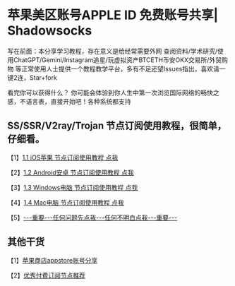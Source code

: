 # 苹果美区账号APPLE ID 免费账号共享| Shadowsocks

写在前面：本分享学习教程，存在意义是给经常需要外网 查阅资料/学术研究/使用ChatGPT/Gemini/Instagram追星/玩虚拟资产BTCETH币安OKX交易所/外贸购物 等正常使用人士提供一个教程教学平台，多有不足还望Issues指出，喜欢请一键2连，Star+fork

看完你可以获得什么？
你可能会体验到你人生中第一次浏览国际网络的畅快之感，不语言表，直接开始吧！各种系统都支持

## SS/SSR/V2ray/Trojan 节点订阅使用教程，很简单，仔细看。

【1】[1.1 iOS苹果 节点订阅使用教程 点我](https://github.com/shadowrocketHelp/help/wiki/1.1-iOS%E8%8B%B9%E6%9E%9C-%E8%8A%82%E7%82%B9%E8%AE%A2%E9%98%85%E4%BD%BF%E7%94%A8%E6%95%99%E7%A8%8B)

【2】[1.2 Android安卓 节点订阅使用教程 点我](https://github.com/shadowrocketHelp/help/wiki/1.2-Android%E5%AE%89%E5%8D%93-%E8%8A%82%E7%82%B9%E8%AE%A2%E9%98%85%E4%BD%BF%E7%94%A8%E6%95%99%E7%A8%8B)

【3】[1.3 Windows电脑 节点订阅使用教程 点我](https://github.com/shadowrocketHelp/help/wiki/1.3-Windows-%E8%8A%82%E7%82%B9%E8%AE%A2%E9%98%85%E4%BD%BF%E7%94%A8%E6%95%99%E7%A8%8B)

【4】[1.4 Mac电脑 节点订阅使用教程 点我](https://github.com/shadowrocketHelp/help/wiki/1.4-Mac%E7%94%B5%E8%84%91-%E8%8A%82%E7%82%B9%E8%AE%A2%E9%98%85%E4%BD%BF%E7%94%A8%E6%95%99%E7%A8%8B)

【5】[---重要---任何问题先点我---任何不明白点我---重要---](https://github.com/shadowrocketHelp/help/wiki/%E9%81%87%E5%88%B0%E9%97%AE%E9%A2%98%EF%BC%8C%E5%85%88%E7%82%B9%E6%88%91)



## 其他干货

【1】[苹果商店appstore账号分享](https://github.com/shadowrocketHelp/help/wiki/%E5%9B%BD%E5%A4%96-appstore-id-%E8%B4%A6%E5%8F%B7%E5%88%86%E4%BA%AB)

【2】[优秀付费订阅节点推荐](https://github.com/shadowrocketHelp/help/wiki/%E3%80%90%E4%BC%98%E7%A7%80%E4%BB%98%E8%B4%B9%E8%8A%82%E7%82%B9%E3%80%91)
